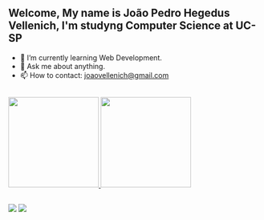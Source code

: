 ## Welcome, My name is João Pedro Hegedus Vellenich, I'm studyng Computer Science at UC-SP


- 🌱 I’m currently learning Web Development.
- 💬 Ask me about anything.
- 📫 How to contact: joaovellenich@gmail.com
##

<div>
  <a href="https://github.com/JPHV2002">
  <img height="180em" src="https://github-readme-stats.vercel.app/api?username=JPHV2002&show_icons=true&theme=dracula&include_all_commits=true&count_private=true"/>
  <img height="180em" src="https://github-readme-stats.vercel.app/api/top-langs/?username=JPHV2002&layout=compact&langs_count=7&theme=dark"/>
</div>

  ##
  
  <a href="https://www.instagram.com/jpvellenich/" target="_blank"><img src="https://img.shields.io/badge/-Instagram-%23E4405F?style=for-the-badge&logo=instagram&logoColor=white" target="_blank"></a>
  <a href="https://www.linkedin.com/in/joaovellenich/" target="_blank"><img src="https://img.shields.io/badge/-LinkedIn-%230077B5?style=for-the-badge&logo=linkedin&logoColor=white" target="_blank"></a> 
